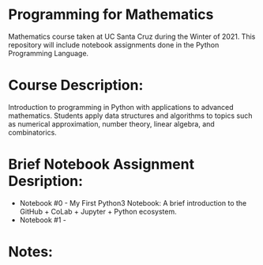 # Programming for Mathematics

Mathematics course taken at UC Santa Cruz during the Winter of 2021. This repository will include notebook assignments done in the Python Programming Language.  

# Course Description: 
Introduction to programming in Python with applications to advanced mathematics. Students apply data structures and algorithms to topics such as numerical approximation, number theory, linear algebra, and combinatorics. 

# Brief Notebook Assignment Desription:

* Notebook #0 - My First Python3 Notebook: A brief introduction to the GitHub + CoLab + Jupyter + Python ecosystem.
* Notebook #1 -

# Notes: 

